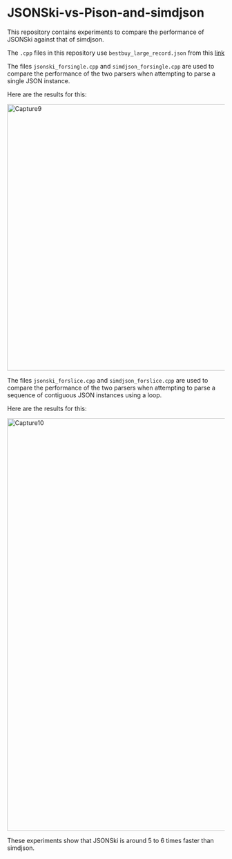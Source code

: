 # JSONSki-vs-Pison-and-simdjson
This repository contains experiments to compare the performance of JSONSki against that of simdjson.

The `.cpp` files in this repository use `bestbuy_large_record.json` from this [link](https://drive.google.com/drive/folders/1KQ1DjvIWpHikOg1JgmjlSWM3aAlvq-h7)

The files `jsonski_forsingle.cpp` and `simdjson_forsingle.cpp` are used to compare the performance of the two parsers when attempting to parse a single JSON instance.

Here are the results for this:

<img width="615" alt="Capture9" src="https://user-images.githubusercontent.com/31547103/224582035-17896306-f55e-43b9-93e1-ecb298d77bf0.PNG">

The files `jsonski_forslice.cpp` and `simdjson_forslice.cpp` are used to compare the performance of the two parsers when attempting to parse a sequence of contiguous JSON instances using a loop.

Here are the results for this:

<img width="952" alt="Capture10" src="https://user-images.githubusercontent.com/31547103/224582079-6b95e451-be1a-42c0-84bb-f39637c96034.PNG">

These experiments show that JSONSki is around 5 to 6 times faster than simdjson.

